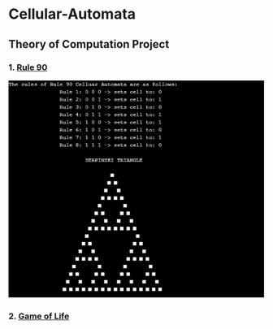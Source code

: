 # Cellular-Automata
## Theory of Computation Project

 ### 1. [Rule 90](https://github.com/Surajpedd/Cellular-Automata/blob/main/Rule90.cpp)

![Rule 90](https://github.com/Surajpedd/Cellular-Automata/blob/main/Img/Rule90.jpg)

 ### 2. [Game of Life](https://github.com/Surajpedd/Cellular-Automata/blob/main/GameofLife.cpp)
